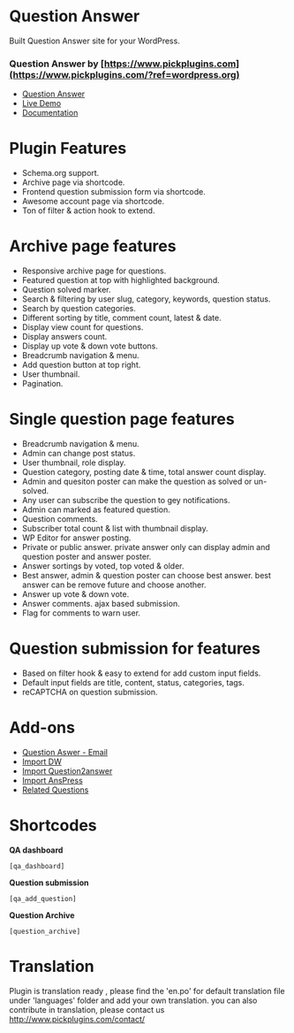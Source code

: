 # Question Answer

Built Question Answer site for your WordPress.

### Question Answer by [https://www.pickplugins.com](https://www.pickplugins.com/?ref=wordpress.org)

* [Question Answer](https://www.pickplugins.com/item/question-answer/?ref=wordpress.org)
* [Live Demo](http://www.pickplugins.com/demo/question-answer/?ref=wordpress.org)
* [Documentation](https://www.pickplugins.com/documentation/question-answer/?ref=wordpress.org)

# Plugin Features

* Schema.org support.
* Archive page via shortcode.
* Frontend question submission form via shortcode.
* Awesome account page via shortcode.
* Ton of filter & action hook to extend.

# Archive page features

* Responsive archive page for questions.
* Featured question at top with highlighted background.
* Question solved marker.
* Search & filtering by user slug, category, keywords, question status.
* Search by question categories.
* Different sorting by title, comment count, latest & date.
* Display view count for questions.
* Display answers count.
* Display up vote & down vote buttons.
* Breadcrumb navigation & menu.
* Add question button at top right.
* User thumbnail.
* Pagination.

# Single question page features

* Breadcrumb navigation & menu.
* Admin can change post status.
* User thumbnail, role display.
* Question category, posting date & time, total answer count display.
* Admin and quesiton poster can make the question as solved or un-solved.
* Any user can subscribe the question to gey notifications.
* Admin can marked as featured question.
* Question comments.
* Subscriber total count & list with thumbnail display.
* WP Editor for answer posting.
* Private or public answer. private answer only can display admin and question poster and answer poster.
* Answer sortings by voted, top voted & older.
* Best answer, admin & question poster can choose best answer. best answer can be remove future and choose another.
* Answer up vote & down vote.
* Answer comments. ajax based submission.
* Flag for comments to warn user.


# Question submission for features

* Based on filter hook & easy to extend for add custom input fields.
* Default input fields are title, content, status, categories, tags.
* reCAPTCHA on question submission.


# Add-ons

* [Question Aswer - Email](https://wordpress.org/plugins/question-answer-email/)
* [Import DW ](https://wordpress.org/plugins/question-answer-dw-import/)
* [Import Question2answer ](https://wordpress.org/plugins/question-and-answer-import-question2answer/)
* [Import AnsPress ](https://wordpress.org/plugins/question-answer-import-anspress/)
* [Related Questions ](https://wordpress.org/plugins/question-answer-related-questions/)


# Shortcodes

**QA dashboard** 

`
[qa_dashboard]
`

**Question submission**

`
[qa_add_question]
`

**Question Archive**

`
[question_archive]
`

# Translation

Plugin is translation ready , please find the 'en.po' for default translation file under 'languages' folder and add your own translation. you can also contribute in translation, please contact us http://www.pickplugins.com/contact/
